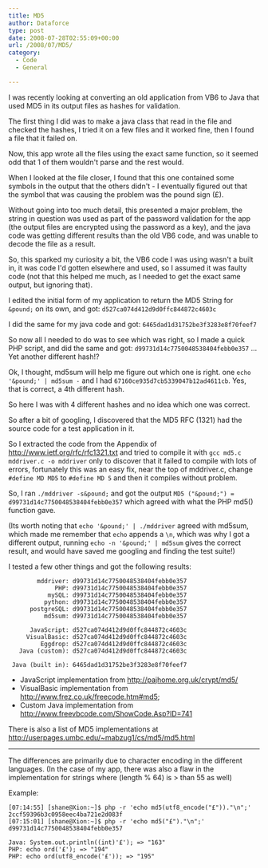```yaml
---
title: MD5
author: Dataforce
type: post
date: 2008-07-28T02:55:09+00:00
url: /2008/07/MD5/
category:
  - Code
  - General

---
```

I was recently looking at converting an old application from VB6 to Java that used MD5 in its output files as hashes for validation.

The first thing I did was to make a java class that read in the file and checked the hashes, I tried it on a few files and it worked fine, then I found a file that it failed on.

Now, this app wrote all the files using the exact same function, so it seemed odd that 1 of them wouldn't parse and the rest would.

When I looked at the file closer, I found that this one contained some symbols in the output that the others didn't - I eventually figured out that the symbol that was causing the problem was the pound sign (&pound;).

Without going into too much detail, this presented a major problem, the string in question was used as part of the password validation for the app (the output files are encrypted using the password as a key), and the java code was getting different results than the old VB6 code, and was unable to decode the file as a result.

So, this sparked my curiosity a bit, the VB6 code I was using wasn't a built in, it was code I'd gotten elsewhere and used, so I assumed it was faulty code (not that this helped me much, as I needed to get the exact same output, but ignoring that).

I edited the initial form of my application to return the MD5 String for `&pound;` on its own, and got: `d527ca074d412d9d0ffc844872c4603c`

I did the same for my java code and got: `6465dad1d31752be3f3283e8f70feef7`

So now all I needed to do was to see which was right, so I made a quick PHP script, and did the same and got: `d99731d14c7750048538404febb0e357` ... Yet another different hash!?

Ok, I thought, md5sum will help me figure out which one is right. one `echo '&pound;' | md5sum -` and I had `67160ce935d7cb5339047b12ad4611cb`. Yes, that is correct, a 4th different hash.

So here I was with 4 different hashes and no idea which one was correct.

So after a bit of googling, I discovered that the MD5 RFC (1321) had the source code for a test application in it.

So I extracted the code from the Appendix of http://www.ietf.org/rfc/rfc1321.txt and tried to compile it with `gcc md5.c mddriver.c -o mddriver` only to discover that it failed to compile with lots of errors, fortunately this was an easy fix, near the top of mddriver.c, change `#define MD MD5` to `#define MD 5` and then it compiles without problem.

So, I ran `./mddriver -s&pound;` and got the output `MD5 ("&pound;") = d99731d14c7750048538404febb0e357` which agreed with what the PHP md5() function gave.

(Its worth noting that `echo '&pound;' | ./mddriver` agreed with md5sum, which made me remember that `echo` appends a `\n`, which was why I got a different output, running `echo -n '&pound;' | md5sum` gives the correct result, and would have saved me googling and finding the test suite!)

I tested a few other things and got the following results:

```
        mddriver: d99731d14c7750048538404febb0e357
             PHP: d99731d14c7750048538404febb0e357
           mySQL: d99731d14c7750048538404febb0e357
          python: d99731d14c7750048538404febb0e357
      postgreSQL: d99731d14c7750048538404febb0e357
          md5sum: d99731d14c7750048538404febb0e357

      JavaScript: d527ca074d412d9d0ffc844872c4603c
     VisualBasic: d527ca074d412d9d0ffc844872c4603c
         Eggdrop: d527ca074d412d9d0ffc844872c4603c
   Java (custom): d527ca074d412d9d0ffc844872c4603c

 Java (built in): 6465dad1d31752be3f3283e8f70feef7
```

 * JavaScript implementation from http://pajhome.org.uk/crypt/md5/
 * VisualBasic implementation from http://www.frez.co.uk/freecode.htm#md5;
 * Custom Java implementation from http://www.freevbcode.com/ShowCode.Asp?ID=741

There is also a list of MD5 implementations at <http://userpages.umbc.edu/~mabzug1/cs/md5/md5.html>

* * *

The differences are primarily due to character encoding in the different languages. (In the case of my app, there was also a flaw in the implementation for strings where (length % 64) is > than 55 as well)

Example:

```shell
[07:14:55] [shane@Xion:~]$ php -r 'echo md5(utf8_encode("£"))."\n";'
2ccf59396b3c0958eec4ba721e2d083f
[07:15:01] [shane@Xion:~]$ php -r 'echo md5("£")."\n";'
d99731d14c7750048538404febb0e357
```

```
Java: System.out.println((int)'£'); => "163"
PHP: echo ord('£'); => "194"
PHP: echo ord(utf8_encode('£')); => "195"
```
